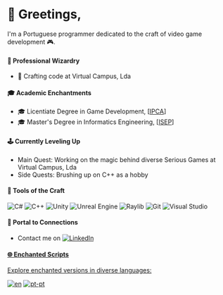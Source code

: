 # 👋 Greetings,

I'm a Portuguese programmer dedicated to the craft of video game development :video_game:.

#### 💼 Professional Wizardry

- 🏢 Crafting code at Virtual Campus, Lda

#### 🎓 Academic Enchantments

- 🎓 Licentiate Degree in Game Development, [<a href="https://est.ipca.pt/en/curso/digital-games-development/">IPCA<a/>]
- 🎓 Master's Degree in Informatics Engineering, [<a href="https://www.isep.ipp.pt/Course/Course/87">ISEP<a/>]

#### 🕹️ Currently Leveling Up

- Main Quest: Working on the magic behind diverse Serious Games at Virtual Campus, Lda
- Side Quests: Brushing up on C++ as a hobby

#### 🎨 Tools of the Craft

![C#](https://img.shields.io/badge/C%23-blue?style=flat&logo=csharp)
![C++](https://img.shields.io/badge/C%2B%2B-blue?style=flat&logo=cplusplus)
![Unity](https://img.shields.io/badge/Unity-blue?style=flat&logo=unity)
![Unreal Engine](https://img.shields.io/badge/Unreal%20Engine-blue?style=flat&logo=unrealengine)
![Raylib](https://img.shields.io/badge/Raylib-blue?style=flat&logo=raylib)
![Git](https://img.shields.io/badge/Git-blue?style=flat&logo=git)
![Visual Studio](https://img.shields.io/badge/Visual%20Studio-blue?style=flat&logo=visualstudio)

#### 🚪 Portal to Connections

- Contact me on <a href="https://www.linkedin.com/in/ricardodfcosta/"><img alt="LinkedIn" src="https://img.shields.io/badge/LinkedIn-blue?style=social&logo=linkedin"/> 

#### 🌐 Enchanted Scripts

Explore enchanted versions in diverse languages:

[![en](https://img.shields.io/badge/readme-en-green.svg)](https://github.com/shokapiku/shokapiku/blob/main/README.md)
[![pt-pt](https://img.shields.io/badge/readme-pt--pt-yellow.svg)](https://github.com/shokapiku/shokapiku/blob/main/README.md)


